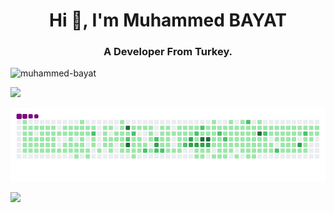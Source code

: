  
 


 


<h1 align="center">Hi 👋, I'm Muhammed BAYAT</h1>
<h3 align="center">A Developer From Turkey.</h3>
 
 


<p align="left"> <img src="https://komarev.com/ghpvc/?username=muhammed-bayat&label=Profile%20views&color=ff0000&style=flat" alt="muhammed-bayat" /> </p>




 [<img  src="https://metrics.lecoq.io/muhammed-bayat?template=classic">](https://metrics.lecoq.io/muhammed-bayat?template=classic)

 ![snake gif](https://github.com/muhammed-bayat/muhammed-bayat/blob/output/github-contribution-grid-snake.gif)



  [<img style="
    background-color: white;
" src="https://github.com/muhammed-bayat/muhammed-bayat/raw/main/ekran_resmi_2022-08-22_20.00.15-removebg.png">](https://github.com/muhammed-bayat/muhammed-bayat/raw/main/ekran_resmi_2022-08-22_20.00.15-removebg.png)

  

 
